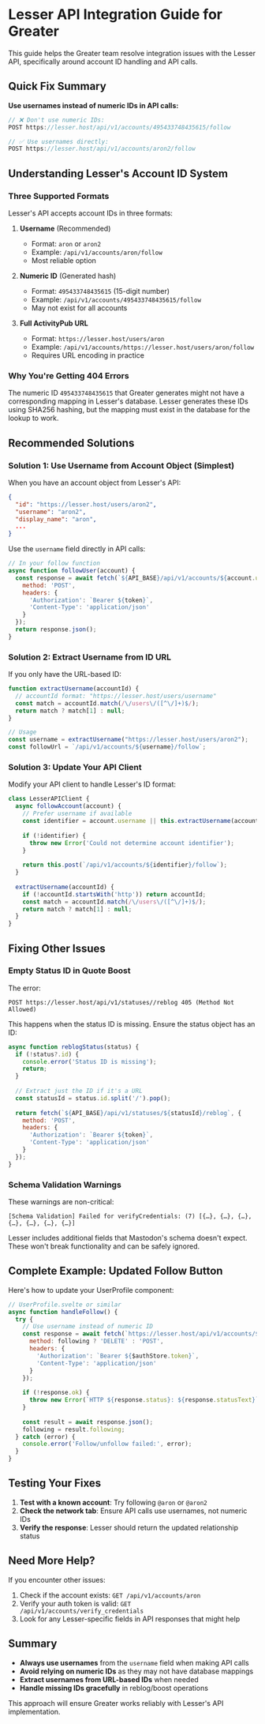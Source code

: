 # Lesser API Integration Guide for Greater

This guide helps the Greater team resolve integration issues with the Lesser API, specifically around account ID handling and API calls.

## Quick Fix Summary

**Use usernames instead of numeric IDs in API calls:**
```javascript
// ❌ Don't use numeric IDs:
POST https://lesser.host/api/v1/accounts/495433748435615/follow

// ✅ Use usernames directly:
POST https://lesser.host/api/v1/accounts/aron2/follow
```

## Understanding Lesser's Account ID System

### Three Supported Formats

Lesser's API accepts account IDs in three formats:

1. **Username** (Recommended)
   - Format: `aron` or `aron2`
   - Example: `/api/v1/accounts/aron/follow`
   - Most reliable option

2. **Numeric ID** (Generated hash)
   - Format: `495433748435615` (15-digit number)
   - Example: `/api/v1/accounts/495433748435615/follow`
   - May not exist for all accounts

3. **Full ActivityPub URL**
   - Format: `https://lesser.host/users/aron`
   - Example: `/api/v1/accounts/https://lesser.host/users/aron/follow`
   - Requires URL encoding in practice

### Why You're Getting 404 Errors

The numeric ID `495433748435615` that Greater generates might not have a corresponding mapping in Lesser's database. Lesser generates these IDs using SHA256 hashing, but the mapping must exist in the database for the lookup to work.

## Recommended Solutions

### Solution 1: Use Username from Account Object (Simplest)

When you have an account object from Lesser's API:
```json
{
  "id": "https://lesser.host/users/aron2",
  "username": "aron2",
  "display_name": "aron",
  ...
}
```

Use the `username` field directly in API calls:
```javascript
// In your follow function
async function followUser(account) {
  const response = await fetch(`${API_BASE}/api/v1/accounts/${account.username}/follow`, {
    method: 'POST',
    headers: {
      'Authorization': `Bearer ${token}`,
      'Content-Type': 'application/json'
    }
  });
  return response.json();
}
```

### Solution 2: Extract Username from ID URL

If you only have the URL-based ID:
```javascript
function extractUsername(accountId) {
  // accountId format: "https://lesser.host/users/username"
  const match = accountId.match(/\/users\/([^\/]+)$/);
  return match ? match[1] : null;
}

// Usage
const username = extractUsername("https://lesser.host/users/aron2");
const followUrl = `/api/v1/accounts/${username}/follow`;
```

### Solution 3: Update Your API Client

Modify your API client to handle Lesser's ID format:
```javascript
class LesserAPIClient {
  async followAccount(account) {
    // Prefer username if available
    const identifier = account.username || this.extractUsername(account.id);
    
    if (!identifier) {
      throw new Error('Could not determine account identifier');
    }
    
    return this.post(`/api/v1/accounts/${identifier}/follow`);
  }
  
  extractUsername(accountId) {
    if (!accountId.startsWith('http')) return accountId;
    const match = accountId.match(/\/users\/([^\/]+)$/);
    return match ? match[1] : null;
  }
}
```

## Fixing Other Issues

### Empty Status ID in Quote Boost

The error:
```
POST https://lesser.host/api/v1/statuses//reblog 405 (Method Not Allowed)
```

This happens when the status ID is missing. Ensure the status object has an ID:
```javascript
async function reblogStatus(status) {
  if (!status?.id) {
    console.error('Status ID is missing');
    return;
  }
  
  // Extract just the ID if it's a URL
  const statusId = status.id.split('/').pop();
  
  return fetch(`${API_BASE}/api/v1/statuses/${statusId}/reblog`, {
    method: 'POST',
    headers: {
      'Authorization': `Bearer ${token}`,
      'Content-Type': 'application/json'
    }
  });
}
```

### Schema Validation Warnings

These warnings are non-critical:
```
[Schema Validation] Failed for verifyCredentials: (7) [{…}, {…}, {…}, {…}, {…}, {…}, {…}]
```

Lesser includes additional fields that Mastodon's schema doesn't expect. These won't break functionality and can be safely ignored.

## Complete Example: Updated Follow Button

Here's how to update your UserProfile component:

```javascript
// UserProfile.svelte or similar
async function handleFollow() {
  try {
    // Use username instead of numeric ID
    const response = await fetch(`https://lesser.host/api/v1/accounts/${user.username}/follow`, {
      method: following ? 'DELETE' : 'POST',
      headers: {
        'Authorization': `Bearer ${$authStore.token}`,
        'Content-Type': 'application/json'
      }
    });
    
    if (!response.ok) {
      throw new Error(`HTTP ${response.status}: ${response.statusText}`);
    }
    
    const result = await response.json();
    following = result.following;
  } catch (error) {
    console.error('Follow/unfollow failed:', error);
  }
}
```

## Testing Your Fixes

1. **Test with a known account**: Try following `@aron` or `@aron2`
2. **Check the network tab**: Ensure API calls use usernames, not numeric IDs
3. **Verify the response**: Lesser should return the updated relationship status

## Need More Help?

If you encounter other issues:

1. Check if the account exists: `GET /api/v1/accounts/aron`
2. Verify your auth token is valid: `GET /api/v1/accounts/verify_credentials`
3. Look for any Lesser-specific fields in API responses that might help

## Summary

- **Always use usernames** from the `username` field when making API calls
- **Avoid relying on numeric IDs** as they may not have database mappings
- **Extract usernames from URL-based IDs** when needed
- **Handle missing IDs gracefully** in reblog/boost operations

This approach will ensure Greater works reliably with Lesser's API implementation.